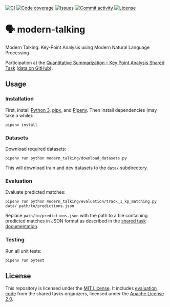 [![CI](https://img.shields.io/github/workflow/status/heinrichreimer/modern-talking/CI?style=flat-square)](https://github.com/heinrichreimer/modern-talking/actions?query=workflow%3A"CI")
[![Code coverage](https://img.shields.io/codecov/c/github/heinrichreimer/modern-talking?style=flat-square)](https://codecov.io/github/heinrichreimer/modern-talking/)
[![Issues](https://img.shields.io/github/issues/heinrichreimer/modern-talking?style=flat-square)](https://github.com/heinrichreimer/modern-talking/issues)
[![Commit activity](https://img.shields.io/github/commit-activity/m/heinrichreimer/modern-talking?style=flat-square)](https://github.com/heinrichreimer/modern-talking/commits)
[![License](https://img.shields.io/github/license/heinrichreimer/modern-talking?style=flat-square)](LICENSE)

# 🗣️ modern-talking

Modern Talking: Key-Point Analysis using Modern Natural Language Processing

Participation at the [Quantitative Summarization – Key Point Analysis Shared Task](https://2021.argmining.org/shared_task_ibm.html#ibm) ([data on GitHub](https://github.com/ibm/KPA_2021_shared_task)).

## Usage

### Installation

First, install [Python 3](https://python.org/downloads/), [pipx](https://pipxproject.github.io/pipx/installation/#install-pipx), and [Pipenv](https://pipenv.pypa.io/en/latest/install/#isolated-installation-of-pipenv-with-pipx).
Then install dependencies (may take a while):

```shell script
pipenv install
```

### Datasets

Download required datasets:

```shell script
pipenv run python modern_talking/download_datasets.py
```

This will download train and dev datasets to the `data/` subdirectory.

### Evaluation

Evaluate predicted matches:

```shell script
pipenv run python modern_talking/evaluation/track_1_kp_matching.py data/ path/to/predictions.json
```

Replace `path/to/predictions.json` with the path to a file containing predicted matches in JSON format as described in the [shared task documentation](https://github.com/ibm/KPA_2021_shared_task#track-1---key-point-matching).

### Testing

Run all unit tests:

```shell script
pipenv run pytest
```

## License

This repository is licensed under the [MIT License](LICENSE).
It includes [evaluation code](https://github.com/IBM/KPA_2021_shared_task/blob/771caa1519df4e26127ad37cffe8d5940af3b2da/code/track_1_kp_matching.py) from the shared tasks organizers, licensed under the [Apache License 2.0](https://github.com/IBM/KPA_2021_shared_task/blob/771caa1519df4e26127ad37cffe8d5940af3b2da/LICENSE).
